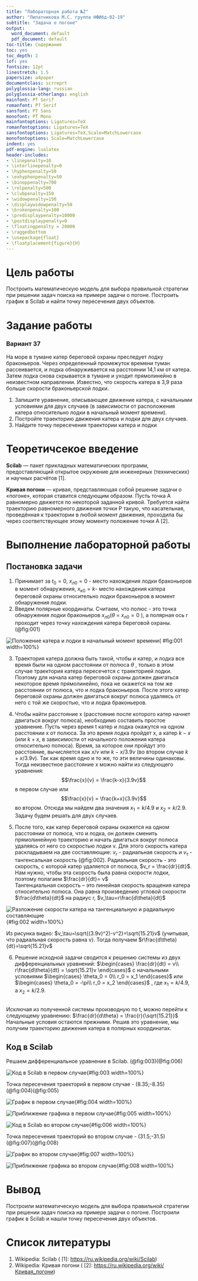```yaml
---
title: "Лабораторная работа №2"
author: "Липатникова М.С. группа НФИбд-02-19"
subtitle: "Задача о погоне"
output:
  word_document: default
  pdf_document: default
toc-title: Содержание
toc: yes
toc_depth: 2
lof: yes
fontsize: 12pt
linestretch: 1.5
papersize: a4paper
documentclass: scrreprt
polyglossia-lang: russian
polyglossia-otherlangs: english
mainfont: PT Serif
romanfont: PT Serif
sansfont: PT Sans
monofont: PT Mono
mainfontoptions: Ligatures=TeX
romanfontoptions: Ligatures=TeX
sansfontoptions: Ligatures=TeX,Scale=MatchLowercase
monofontoptions: Scale=MatchLowercase
indent: yes
pdf-engine: lualatex
header-includes:
- \linepenalty=10
- \interlinepenalty=0
- \hyphenpenalty=50
- \exhyphenpenalty=50
- \binoppenalty=700
- \relpenalty=500
- \clubpenalty=150
- \widowpenalty=150
- \displaywidowpenalty=50
- \brokenpenalty=100
- \predisplaypenalty=10000
- \postdisplaypenalty=0
- \floatingpenalty = 20000
- \raggedbottom
- \usepackage{float}
- \floatplacement{figure}{H}
---
```



# Цель работы

Построить математическую модель для выбора правильной стратегии при решении задач поиска на примере задачи о погоне. Построить график в Scilab и найти точку пересечения двух объектов.

# Задание работы

### Вариант 37

На море в тумане катер береговой охраны преследует лодку браконьеров.
Через определенный промежуток времени туман рассеивается, и лодка
обнаруживается на расстоянии 14,1 км от катера. Затем лодка снова скрывается в
тумане и уходит прямолинейно в неизвестном направлении. Известно, что скорость
катера в 3,9 раза больше скорости браконьерской лодки.
1. Запишите уравнение, описывающее движение катера, с начальными условиями для двух случаев (в зависимости от расположения катера
относительно лодки в начальный момент времени).
2. Постройте траекторию движения катера и лодки для двух случаев.
3. Найдите точку пересечения траектории катера и лодки 

# Теоретичсекое введение

**Scilab**
  — пакет прикладных математических программ, предоставляющий открытое окружение для инженерных (технических) и научных расчётов [1].
  
  **Кривая погони** — кривая, представляющая собой решение задачи о «погоне», которая ставится следующим образом. Пусть точка A равномерно движется по некоторой заданной кривой. Требуется найти траекторию равномерного движения точки P такую, что касательная, проведённая к траектории в любой момент движения, проходила бы через соответствующее этому моменту положение точки A [2].

# Выполнение лабораторной работы

## Постановка задачи

1. Принимает за $t_0 = 0$, $x_{л0} = 0$ - место нахождения лодки браконьеров в
момент обнаружения, $x_{к0} = k$- место нахождения катера береговой охраны относительно лодки браконьеров в момент обнаружения лодки.
2. Введем полярные координаты. Считаем, что полюс - это точка обнаружения
лодки браконьеров
$x_{л0}$$(\theta$ = $x_{л0} = 0$ ), а полярная ось
r проходит через точку
нахождения катера береговой охраны. (@fig:001)

![Положение катера и лодки в начальный момент времени](1png.png){ #fig:001 width=100%}

3. Траектория катера должна быть такой, чтобы и катер, и лодка все время
были на одном расстоянии от полюса
$\theta$
, только в этом случае траектория
катера пересечется с траекторией лодки.
Поэтому для начала катер береговой охраны должен двигаться некоторое
время прямолинейно, пока не окажется на том же расстоянии от полюса, что
и лодка браконьеров. После этого катер береговой охраны должен двигаться
вокруг полюса удаляясь от него с той же скоростью, что и лодка
браконьеров.

4. Чтобы найти расстояние x (расстояние после которого катер начнет двигаться вокруг полюса), необходимо составить простое уравнение. Пусть через время t катер и лодка окажутся на одном расстоянии x от полюса. За
это время лодка пройдет x, а катер $k-x$  (или $k+x$, в зависимости от начального положения катера относительно полюса). Время, за которое они пройдут это расстояние, вычисляется как
$x / v$ или $k-x / 3.9v$  (во втором
случае $k+x / 3.9v$). Так как время одно и то же, то эти величины одинаковы.
Тогда неизвестное расстояние
x можно найти из следующего уравнения:
$$\frac{x}{v} = \frac{k-x}{3.9v}$$
в первом случае или
$$\frac{x}{v} = \frac{k+x}{3.9v}$$
во втором.
Отсюда мы найдем два значения $x_1 = k / 4.9$ и $x_2 = k / 2.9$. Задачу будем решать для двух случаев.

5. После того, как катер береговой охраны окажется на одном расстоянии от полюса, что и лодка, он должен сменить прямолинейную траекторию и начать двигаться вокруг полюса удаляясь от него со скоростью лодки v.
Для этого скорость катера раскладываем на две составляющие: $v_r$ - радиальная скорость и $v_\tau$ - тангенсальная скорость (@fig:002). Радиальная
скорость - это скорость, с которой катер удаляется от полюса, $v_r = \frac{dr}{dt}$. Нам нужно, чтобы эта скорость была равна скорости лодки, поэтому полагаем $\frac{dr}{dt}= v$ <br>
Тангенциальная скорость – это линейная скорость вращения катера относительно полюса. Она равна произведению угловой скорости $\frac{d\theta}{dt}$ на радиус r, $v_\tau=r\frac{d\theta}{dt}$

![Разложение скорости катера на тангенциальную и радиальную составляющие](2png.png){#fig:002 width=100%}

Из рисунка видно: $v_\tau=\sqrt{(3.9v)^2)-v^2}=\sqrt{15.21}v$ (учитывая, что радиальная скорость равна v). Тогда получаем $r\frac{d\theta}{dt}=\sqrt{15.21}v$

6. Решение исходной задачи сводится к решению системы из двух
дифференциальных уравнений:
$\begin{cases}
\frac{dr}{dt} = v\\
r\frac{d\theta}{dt} = \sqrt{15.21}v
\end{cases}$
с начальными условиями
$\begin{cases}
\theta_0 = 0\\
r_0 = x_1  
\end{cases}$
или
$\begin{cases}
\theta_0 = -\pi\\
r_0 = x_2  
\end{cases}$ , где $x_1 = k / 4.9$, а $x_2 = k / 2.9$.
<br>
Исключая из полученной системы производную по t, можно перейти к следующему уравнению:
$\frac{dr}{d\theta} = \frac{r}{\sqrt{15.21}}$
Начальные условия остаются прежними. Решив это уравнение, мы получим
траекторию движения катера в полярных координатах.

## Код в Scilab
Решаем дифференциальное уравнение в Scilab.
(@fig:003)(@fig:006)

![Код в Scilab в первом случае](2laba.png){#fig:003 width=100%}

Точка пересечения траекторий в первом случае - (8.35;-8.35)
(@fig:004)(@fig:005)

![График в первом случае](1-1graph.png){#fig:004 width=100%}

![Приближение графика в первом случае](1-2_graph.png){#fig:005 width=100%}

![Код в Scilab во втором случае](2_2laba.png){#fig:006 width=100%}

Точка пересечения траекторий во втором случае - (31.5;-31.5)
(@fig:007)(@fig:008)

![График во втором случае](2-1graph.png){#fig:007 width=100%}

![Приближение графика во втором случае](2-2_graph.png){#fig:008 width=100%}

# Вывод

Построили математическую модель для выбора правильной стратегии при решении задач поиска на примере задачи о погоне. Построили график в Scilab и нашли точку пересечения двух объектов.

# Список литературы

1. Wikipedia: Scilab ( [1]: https://ru.wikipedia.org/wiki/Scilab)
2. Wikipedia: Кривая погони ( [2]: https://ru.wikipedia.org/wiki/Кривая_погони)